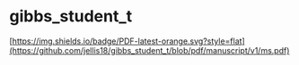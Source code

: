 # gibbs_student_t

[https://img.shields.io/badge/PDF-latest-orange.svg?style=flat](https://github.com/jellis18/gibbs_student_t/blob/pdf/manuscript/v1/ms.pdf)
